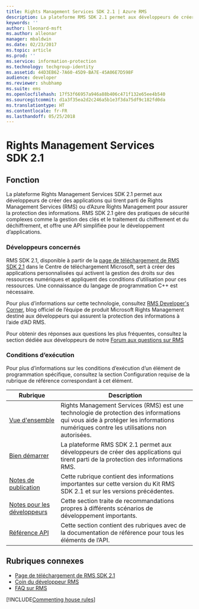 ```yaml
---
title: Rights Management Services SDK 2.1 | Azure RMS
description: La plateforme RMS SDK 2.1 permet aux développeurs de créer des applications qui tirent parti de RMS ou d’Azure RMS pour assurer la protection des informations.
keywords: ''
author: lleonard-msft
ms.author: alleonar
manager: mbaldwin
ms.date: 02/23/2017
ms.topic: article
ms.prod: ''
ms.service: information-protection
ms.technology: techgroup-identity
ms.assetid: 44D3EB62-7A60-45D9-BA7E-45A06E7D598F
audience: developer
ms.reviewer: shubhamp
ms.suite: ems
ms.openlocfilehash: 17f53f66957a946a88b406c471f132e65ee4b540
ms.sourcegitcommit: d1a3f35ea2d2c246a5b1e3f3da75df9c182fd0da
ms.translationtype: HT
ms.contentlocale: fr-FR
ms.lasthandoff: 05/25/2018
---
```

# <a name="rights-management-services-sdk-21"></a>Rights Management Services SDK 2.1

## <a name="purpose"></a>Fonction

La plateforme Rights Management Services SDK 2.1 permet aux développeurs de créer des applications qui tirent parti de Rights Management Services (RMS) ou d’Azure Rights Management pour assurer la protection des informations. RMS SDK 2.1 gère des pratiques de sécurité complexes comme la gestion des clés et le traitement du chiffrement et du déchiffrement, et offre une API simplifiée pour le développement d’applications.

### <a name="developer-audience"></a>Développeurs concernés

RMS SDK 2.1, disponible à partir de la [page de téléchargement de RMS SDK 2.1](http://www.microsoft.com/en-us/download/details.aspx?id=38397) dans le Centre de téléchargement Microsoft, sert à créer des applications personnalisées qui activent la gestion des droits sur des ressources numériques et appliquent des conditions d’utilisation pour ces ressources. Une connaissance du langage de programmation C++ est nécessaire.

Pour plus d’informations sur cette technologie, consultez [RMS Developer's Corner](http://blogs.msdn.com/b/rms/archive/2012/05/31/official-release-of-ad-rms-sdk-2-0-and-ad-rms-client-2-0.aspx), blog officiel de l’équipe de produit Microsoft Rights Management destiné aux développeurs qui assurent la protection des informations à l’aide d’AD RMS.

Pour obtenir des réponses aux questions les plus fréquentes, consultez la section dédiée aux développeurs de notre [Forum aux questions sur RMS](http://aka.ms/adrmsfaq )

### <a name="run-time-requirements"></a>Conditions d’exécution

Pour plus d’informations sur les conditions d’exécution d’un élément de programmation spécifique, consultez la section Configuration requise de la rubrique de référence correspondant à cet élément.

|Rubrique|Description|
|-----|--------|
|[Vue d'ensemble](ad-rms-overview.md)|Rights Management Services (RMS) est une technologie de protection des informations qui vous aide à protéger les informations numériques contre les utilisations non autorisées.|
|[Bien démarrer](getting-started-with-ad-rms-2-0.md)|La plateforme RMS SDK 2.1 permet aux développeurs de créer des applications qui tirent parti de la protection des informations RMS.|
|[Notes de publication](release-notes-rtm.md)|Cette rubrique contient des informations importantes sur cette version du Kit RMS SDK 2.1 et sur les versions précédentes.|
|[Notes pour les développeurs](developer-notes.md)|Cette section traite de recommandations propres à différents scénarios de développement importants.|
|[Référence API](api-reference-2-1.md)|Cette section contient des rubriques avec de la documentation de référence pour tous les éléments de l’API.|

 

## <a name="related-topics"></a>Rubriques connexes

* [Page de téléchargement de RMS SDK 2.1](http://www.microsoft.com/en-us/download/details.aspx?id=38397)
* [Coin du développeur RMS](http://blogs.msdn.com/b/rms/archive/2012/05/31/official-release-of-ad-rms-sdk-2-0-and-ad-rms-client-2-0.aspx)
* [FAQ sur RMS](http://aka.ms/adrmsfaq )

[!INCLUDE[Commenting house rules](../includes/houserules.md)]